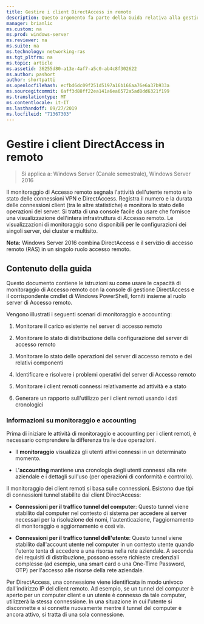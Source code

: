 ```yaml
---
title: Gestire i client DirectAccess in remoto
description: Questo argomento fa parte della Guida relativa alla gestione remota dei client DirectAccess in Windows Server 2016.
manager: brianlic
ms.custom: na
ms.prod: windows-server
ms.reviewer: na
ms.suite: na
ms.technology: networking-ras
ms.tgt_pltfrm: na
ms.topic: article
ms.assetid: 36255d80-a13e-4af7-a5c0-ab4c8f302622
ms.author: pashort
author: shortpatti
ms.openlocfilehash: ecfbd6dc09f251d5197a16b166aa76e6a37b933a
ms.sourcegitcommit: 6aff3d88ff22ea141a6ea6572a5ad8dd6321f199
ms.translationtype: MT
ms.contentlocale: it-IT
ms.lasthandoff: 09/27/2019
ms.locfileid: "71367303"
---
```

# <a name="manage-directaccess-clients-remotely"></a>Gestire i client DirectAccess in remoto

>Si applica a: Windows Server (Canale semestrale), Windows Server 2016

Il monitoraggio di Accesso remoto segnala l'attività dell'utente remoto e lo stato delle connessioni VPN e DirectAccess. Registra il numero e la durata delle connessioni client (tra le altre statistiche) e monitora lo stato delle operazioni del server. Si tratta di una console facile da usare che fornisce una visualizzazione dell'intera infrastruttura di Accesso remoto. Le visualizzazioni di monitoraggio sono disponibili per le configurazioni dei singoli server, dei cluster e multisito.  
  
**Nota:** Windows Server 2016 combina DirectAccess e il servizio di accesso remoto (RAS) in un singolo ruolo accesso remoto.  
  
## <a name="in-this-guide"></a>Contenuto della guida  
Questo documento contiene le istruzioni su come usare le capacità di monitoraggio di Accesso remoto con la console di gestione DirectAccess e il corrispondente cmdlet di Windows PowerShell, forniti insieme al ruolo server di Accesso remoto.  
  
Vengono illustrati i seguenti scenari di monitoraggio e accounting:  
  
1.  Monitorare il carico esistente nel server di accesso remoto  
  
2.  Monitorare lo stato di distribuzione della configurazione del server di accesso remoto  
  
3.  Monitorare lo stato delle operazioni del server di accesso remoto e dei relativi componenti  
  
4.  Identificare e risolvere i problemi operativi del server di Accesso remoto  
  
5.  Monitorare i client remoti connessi relativamente ad attività e a stato  
  
6.  Generare un rapporto sull'utilizzo per i client remoti usando i dati cronologici  
  
### <a name="understand-monitoring-and-accounting"></a>Informazioni su monitoraggio e accounting  
Prima di iniziare le attività di monitoraggio e accounting per i client remoti, è necessario comprendere la differenza tra le due operazioni.  
  
-   Il **monitoraggio** visualizza gli utenti attivi connessi in un determinato momento.  
  
-   L'**accounting** mantiene una cronologia degli utenti connessi alla rete aziendale e i dettagli sull'uso (per operazioni di conformità e controllo).  
  
Il monitoraggio dei client remoti si basa sulle connessioni. Esistono due tipi di connessioni tunnel stabilite dai client DirectAccess:  
  
-   **Connessioni per il traffico tunnel del computer**: Questo tunnel viene stabilito dal computer nel contesto di sistema per accedere ai server necessari per la risoluzione dei nomi, l'autenticazione, l'aggiornamento di monitoraggio e aggiornamento e così via.  
  
-   **Connessioni per il traffico tunnel dell'utente**: Questo tunnel viene stabilito dall'account utente nel computer in un contesto utente quando l'utente tenta di accedere a una risorsa nella rete aziendale. A seconda dei requisiti di distribuzione, possono essere richieste credenziali complesse (ad esempio, una smart card o una One-Time Password, OTP) per l'accesso alle risorse della rete aziendale.  
  
Per DirectAccess, una connessione viene identificata in modo univoco dall'indirizzo IP del client remoto. Ad esempio, se un tunnel del computer è aperto per un computer client e un utente è connesso da tale computer, utilizzerà la stessa connessione. In una situazione in cui l'utente si disconnette e si connette nuovamente mentre il tunnel del computer è ancora attivo, si tratta di una sola connessione.  
  


